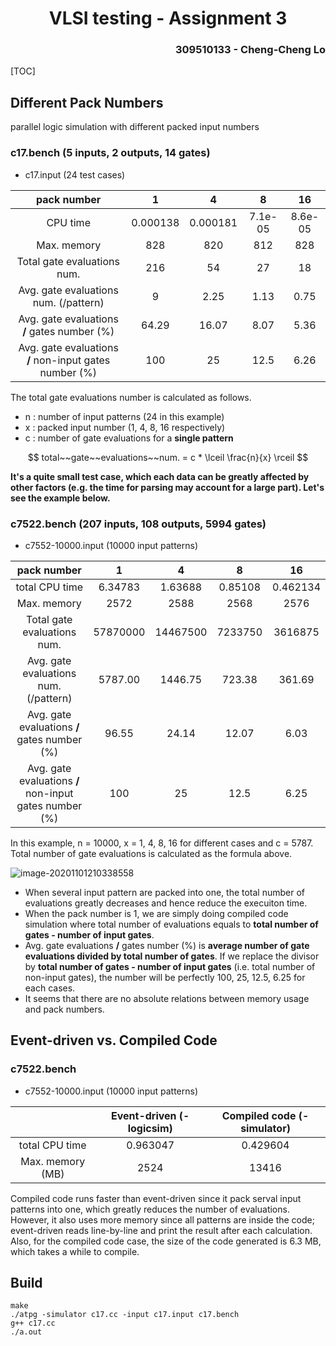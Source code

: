<h1 align=center> VLSI testing - Assignment 3 </h1>

<h3 align="right"> 309510133 - Cheng-Cheng Lo </h3>

[TOC]

## Different Pack Numbers

parallel logic simulation with different packed input numbers

### c17.bench (5 inputs, 2 outputs, 14 gates)

* c17.input (24 test cases)

|                       pack number                       |    1     |    4     |    8    |   16    |
| :-----------------------------------------------------: | :------: | :------: | :-----: | :-----: |
|                        CPU time                         | 0.000138 | 0.000181 | 7.1e-05 | 8.6e-05 |
|                       Max. memory                       |   828    |   820    |   812   |   828   |
|               Total gate evaluations num.               |   216    |    54    |   27    |   18    |
|          Avg. gate evaluations num. (/pattern)          |    9     |   2.25   |  1.13   |  0.75   |
|      Avg.  gate evaluations **/** gates number (%)      |  64.29   |  16.07   |  8.07   |  5.36   |
| Avg.  gate evaluations **/** non-input gates number (%) |   100    |    25    |  12.5   |  6.26   |

The total gate evaluations number is calculated as follows.

* n : number of input patterns (24 in this example)
* x : packed input number (1, 4, 8, 16 respectively)
* c : number of gate evaluations for a **single pattern**

$$
total~~gate~~evaluations~~num. = c * \lceil \frac{n}{x} \rceil
$$

**It's a quite small test case, which each data can be greatly affected by other factors (e.g. the time for parsing may account for a large part). Let's see the example below.**

### c7522.bench (207 inputs, 108 outputs, 5994 gates)

* c7552-10000.input (10000 input patterns)

|                       pack number                       |    1     |    4     |    8    |    16    |
| :-----------------------------------------------------: | :------: | :------: | :-----: | :------: |
|                     total CPU time                      | 6.34783  | 1.63688  | 0.85108 | 0.462134 |
|                       Max. memory                       |   2572   |   2588   |  2568   |   2576   |
|               Total gate evaluations num.               | 57870000 | 14467500 | 7233750 | 3616875  |
|          Avg. gate evaluations num. (/pattern)          | 5787.00  | 1446.75  | 723.38  |  361.69  |
|      Avg.  gate evaluations **/** gates number (%)      |  96.55   |  24.14   |  12.07  |   6.03   |
| Avg.  gate evaluations **/** non-input gates number (%) |   100    |    25    |  12.5   |   6.25   |

In this example, n = 10000, x = 1, 4, 8, 16 for different cases and c = 5787. Total number of gate evaluations is calculated as the formula above.

![image-20201101210338558](/Users/cheng/Desktop/VLSI-Testing/hw3/image-20201101210338558.png)



* When several input pattern are packed into one, the total number of evaluations greatly decreases and hence reduce the execuiton time.
* When the pack number is 1, we are simply doing compiled code simulation where total number of evaluations equals to **total number of gates - number of input gates**.
* Avg.  gate evaluations **/** gates number (%) is **average number of gate evaluations divided by total number of gates**. If we replace the divisor by **total number of gates - number of input gates** (i.e. total number of non-input gates), the number will be perfectly 100, 25, 12.5, 6.25 for each cases.
* It seems that there are no absolute relations between memory usage and pack numbers.



## Event-driven vs. Compiled Code

### c7522.bench

* c7552-10000.input (10000 input patterns)

|                  | Event-driven (-logicsim) | Compiled code (-simulator) |
| :--------------: | :----------------------: | :------------------------: |
|  total CPU time  |         0.963047         |          0.429604          |
| Max. memory (MB) |           2524           |           13416            |

Compiled code runs faster than event-driven since it pack serval input patterns into one, which greatly reduces the number of evaluations. However, it also uses more memory since all patterns are inside the code; event-driven reads line-by-line and print the result after each calculation. Also, for the compiled code case, the size of the code generated is 6.3 MB, which takes a while to compile.



## Build 

```
make
./atpg -simulator c17.cc -input c17.input c17.bench
g++ c17.cc
./a.out
```

